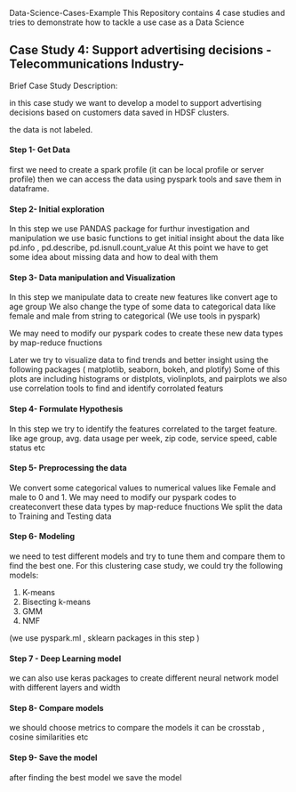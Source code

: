  Data-Science-Cases-Example
This Repository contains 4 case studies and tries to demonstrate how to tackle a use case as a Data Science

<h2> Case Study 4: Support advertising decisions - Telecommunications Industry- </h2>

Brief Case Study Description:

in this case study we want to develop a model to support advertising decisions based on customers data saved in HDSF clusters.

the data is not labeled. 

<h4> Step 1- Get Data </h4>

first we need to create a spark profile (it can be local profile or server profile)
then we can access the data using pyspark tools and save them in dataframe.

<h4> Step 2- Initial exploration </h4>

In this step we use PANDAS package for furthur investigation and manipulation
we use basic functions to get initial insight about the data like pd.info , pd.describe, pd.isnull.count_value 
At this point we have to get some idea about missing data and how to deal with them

<h4> Step 3- Data manipulation and Visualization </h4>

In this step we manipulate data to create new features like convert age to age group
We also change the type of some data to categorical data like female and male from string to categorical (We use tools in pyspark)

We may need to modify our pyspark codes to create these new data types by map-reduce fnuctions

Later we try to visualize   data to find trends and better insight using the following packages ( matplotlib, seaborn, bokeh, 
and plotify)
Some of this plots are including histograms or distplots, violinplots, and pairplots we also use correlation tools to find and identify 
corrolated featurs 


<h4> Step 4- Formulate Hypothesis </h4>

In this step we try to identify the features correlated to the target feature. like age group, avg. data usage per week, zip code, service speed, cable status etc 


<h4> Step 5- Preprocessing the data </h4>

We convert some categorical values to numerical values like Female and male to 0 and 1.
We may need to modify our pyspark codes to createconvert these data types by map-reduce fnuctions
We split the data to Training and Testing data 

<h4> Step 6- Modeling </h4>

we need to test different models and try to tune them and compare them to find the best one.
For this clustering case study, we could try the following models:       
  
 <ol>
<li> K-means  </li> 
<li> Bisecting k-means </li> 
<li>  GMM </li> 
 <li>  NMF </li> 


</ol>

                                                              
 (we use pyspark.ml , sklearn packages in this step )
 
<h4> Step 7 - Deep Learning model </h4>
 
 we can also use keras packages to create different neural network model with different layers and width
 
<h4> Step 8- Compare models </h4>
 
we should choose metrics to compare the models it can be crosstab , cosine similarities etc

<h4> Step 9- Save the model </h4>

after finding the best model we save the model 







